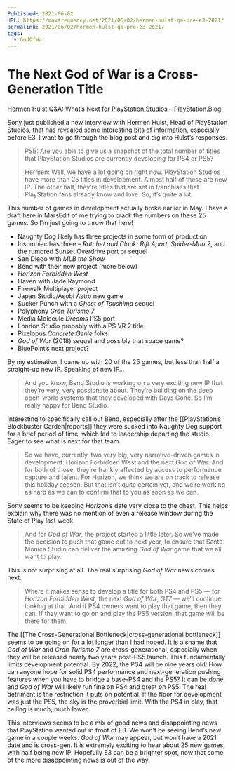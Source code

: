 ```yaml
---
Published: 2021-06-02
URL: https://maxfrequency.net/2021/06/02/hermen-hulst-qa-pre-e3-2021/
permalink: 2021/06/02/hermen-hulst-qa-pre-e3-2021/
tags:
  - GodOfWar
---
```

# The Next God of War is a Cross-Generation Title

[Hermen Hulst Q&A: What’s Next for PlayStation Studios – PlayStation.Blog](https://blog.playstation.com/2021/06/02/hermen-hulst-qa-whats-next-for-playstation-studios/):

Sony just published a new interview with Hermen Hulst, Head of PlayStation Studios, that has revealed some interesting bits of information, especially before E3. I want to go through the blog post and dig into Hulst’s responses.

> PSB: Are you able to give us a snapshot of the total number of titles that PlayStation Studios are currently developing for PS4 or PS5?
> 
> Hermen: Well, we have a lot going on right now. PlayStation Studios have more than 25 titles in development. Almost half of these are new IP. The other half, they’re titles that are set in franchises that PlayStation fans already know and love. So, it’s quite a lot.

This number of games in development actually broke earlier in May. I have a draft here in MarsEdit of me trying to crack the numbers on these 25 games. So I’m just going to throw that here!

- Naughty Dog likely has three projects in some form of production
- Insomniac has three – *Ratchet and Clank: Rift Apart*, *Spider-Man 2*, and the rumored Sunset Overdrive port or sequel
- San Diego with *MLB the Show*
- Bend with their new project (more below)
- *Horizon Forbidden West*
- Haven with Jade Raymond
- Firewalk Multiplayer project
- Japan Studio/Asobi Astro new game
- Sucker Punch with a *Ghost of Tsushima* sequel
- Polyphony *Gran Turismo 7*
- Media Molecule *Dreams* PS5 port
- London Studio probably with a PS VR 2 title
- Pixelopus *Concrete Genie* folks
- *God of War* (2018) sequel and possibly that space game?
- BluePoint’s next project?

By my estimation, I came up with 20 of the 25  games, but less than half a straight-up new IP. Speaking of new IP…

> And you know, Bend Studio is working on a very exciting new IP that they’re very, very passionate about. They’re building on the deep open-world systems that they developed with Days Gone. So I’m really happy for Bend Studio.

Interesting to specifically call out Bend, especially after the [[PlayStation’s Blockbuster Garden|reports]] they were sucked into Naughty Dog support for a brief period of time, which led to leadership departing the studio. Eager to see what is next for that team.

> So we have, currently, two very big, very narrative-driven games in development: Horizon Forbidden West and the next God of War. And for both of those, they’re frankly affected by access to performance capture and talent. For Horizon, we think we are on track to release this holiday season. But that isn’t quite certain yet, and we’re working as hard as we can to confirm that to you as soon as we can. 

Sony seems to be keeping *Horizon*’s date very close to the chest. This helps explain why there was no mention of even a release window during the State of Play last week.

> And for *God of War*, the project started a little later. So we’ve made the decision to push that game out to next year, to ensure that Santa Monica Studio can deliver the amazing *God of War* game that we all want to play.

This is not surprising at all. The real surprising *God of War* news comes next.

> Where it makes sense to develop a title for both PS4 and PS5 — for *Horizon Forbidden West*, the next *God of War*, *GT7* — we’ll continue looking at that. And if PS4 owners want to play that game, then they can. If they want to go on and play the PS5 version, that game will be there for them.

The [[The Cross-Generational Bottleneck|cross-generational bottleneck]] seems to be going on for a lot longer than I had hoped. It is a shame that *God of War* and *Gran Turismo 7* are cross-generational, especially when they will be released nearly two years post-PS5 launch. This fundamentally limits development potential. By 2022, the PS4 will be nine years old! How can anyone hope for solid PS4 performance and next-generation pushing features when you have to bridge a base-PS4 and the PS5? It can be done, and *God of War* will likely run fine on PS4 and great on PS5. The real detriment is the restriction it puts on potential. If the floor for development was just the PS5, the sky is the proverbial limit. With the PS4 in play, that ceiling is much, much lower.

This interviews seems to be a mix of good news and disappointing news that PlayStation wanted out in front of E3. We won’t be seeing Bend’s new game in a couple weeks. *God of War* may appear, but won’t have a 2021 date and is cross-gen. It is extremely exciting to hear about 25 new games, with half being new IP. Hopefully E3 can be a brighter spot, now that some of the more disappointing news is out of the way.